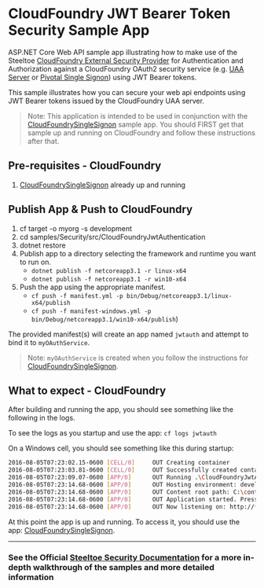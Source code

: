 ﻿# CloudFoundry JWT Bearer Token Security Sample App

ASP.NET Core Web API sample app illustrating how to make use of the Steeltoe [CloudFoundry External Security Provider](https://github.com/SteeltoeOSS/Security) for Authentication and Authorization against a CloudFoundry OAuth2 security service (e.g. [UAA Server](https://github.com/cloudfoundry/uaa) or [Pivotal Single Signon](https://docs.pivotal.io/p-identity/)) using JWT Bearer tokens.

This sample illustrates how you can secure your web api endpoints using JWT Bearer tokens issued by the CloudFoundry UAA server.

> Note: This application is intended to be used in conjunction with the [CloudFoundrySingleSignon][sso] sample app.  You should FIRST get that sample up and running on CloudFoundry and follow these instructions after that.

## Pre-requisites - CloudFoundry

1. [CloudFoundrySingleSignon][sso] already up and running

## Publish App & Push to CloudFoundry

1. cf target -o myorg -s development
1. cd samples/Security/src/CloudFoundryJwtAuthentication
1. dotnet restore
1. Publish app to a directory selecting the framework and runtime you want to run on.
    * `dotnet publish -f netcoreapp3.1 -r linux-x64`
    * `dotnet publish -f netcoreapp3.1 -r win10-x64`
1. Push the app using the appropriate manifest.
    * `cf push -f manifest.yml -p bin/Debug/netcoreapp3.1/linux-x64/publish`
    * `cf push -f manifest-windows.yml -p bin/Debug/netcoreapp3.1/win10-x64/publish`)

The provided manifest(s) will create an app named `jwtauth` and attempt to bind it to `myOAuthService`.

> Note: `myOAuthService` is created when you follow the instructions for [CloudFoundrySingleSignon][sso].

## What to expect - CloudFoundry

After building and running the app, you should see something like the following in the logs.

To see the logs as you startup and use the app: `cf logs jwtauth`

On a Windows cell, you should see something like this during startup:

```bash
2016-08-05T07:23:02.15-0600 [CELL/0]     OUT Creating container
2016-08-05T07:23:03.81-0600 [CELL/0]     OUT Successfully created container
2016-08-05T07:23:09.07-0600 [APP/0]      OUT Running .\CloudFoundryJwtAuthentication
2016-08-05T07:23:14.68-0600 [APP/0]      OUT Hosting environment: development
2016-08-05T07:23:14.68-0600 [APP/0]      OUT Content root path: C:\containerizer\75E10B9301D2D9B4A8\user\app
2016-08-05T07:23:14.68-0600 [APP/0]      OUT Application started. Press Ctrl+C to shut down.
2016-08-05T07:23:14.68-0600 [APP/0]      OUT Now listening on: http://*:51217
```

At this point the app is up and running.  To access it, you should use the app: [CloudFoundrySingleSignon][sso].

[sso]: ../CloudFoundrySingleSignon

---

### See the Official [Steeltoe Security Documentation](https://steeltoe.io/docs/steeltoe-security) for a more in-depth walkthrough of the samples and more detailed information